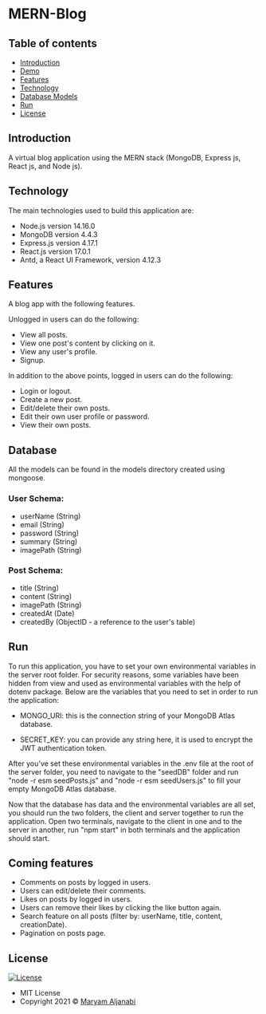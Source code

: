 # MERN-Blog


## Table of contents

- [Introduction](#introduction)
- [Demo](#demo)
- [Features](#features)
- [Technology](#technology)
- [Database Models](#database)
- [Run](#run)
- [License](#license)

## Introduction

A virtual blog application using the MERN stack (MongoDB, Express js, React js, and Node js).

## Technology

The main technologies used to build this application are:

- Node.js version 14.16.0
- MongoDB version 4.4.3
- Express.js version 4.17.1
- React.js version 17.0.1
- Antd, a React UI Framework, version 4.12.3

## Features

A blog app with the following features.

Unlogged in users can do the following:

- View all posts.
- View one post's content by clicking on it.
- View any user's profile.
- Signup.

In addition to the above points, logged in users can do the following:

- Login or logout.
- Create a new post.
- Edit/delete their own posts.
- Edit their own user profile or password.
- View their own posts.

## Database

All the models can be found in the models directory created using mongoose.

### User Schema:

- userName (String)
- email (String)
- password (String)
- summary (String)
- imagePath (String)

### Post Schema:

- title (String)
- content (String)
- imagePath (String)
- createdAt (Date)
- createdBy (ObjectID - a reference to the user's table)

## Run

To run this application, you have to set your own environmental variables in the server root folder. For security reasons, some variables have been hidden from view and used as environmental variables with the help of dotenv package. Below are the variables that you need to set in order to run the application:

- MONGO_URI: this is the connection string of your MongoDB Atlas database.

- SECRET_KEY: you can provide any string here, it is used to encrypt the JWT authentication token.

After you've set these environmental variables in the .env file at the root of the server folder, you need to navigate to the "seedDB" folder and run "node -r esm seedPosts.js" and "node -r esm seedUsers.js" to fill your empty MongoDB Atlas database.

Now that the database has data and the environmental variables are all set, you should run the two folders, the client and server together to run the application. Open two terminals, navigate to the client in one and to the server in another, run "npm start" in both terminals and the application should start.

## Coming features

- Comments on posts by logged in users.
- Users can edit/delete their comments.
- Likes on posts by logged in users.
- Users can remove their likes by clicking the like button again.
- Search feature on all posts (filter by: userName, title, content, creationDate).
- Pagination on posts page.

## License

[![License](https://img.shields.io/:License-MIT-blue.svg?style=flat-square)](http://badges.mit-license.org)

- MIT License
- Copyright 2021 © [Maryam Aljanabi](https://github.com/maryamaljanabi)
